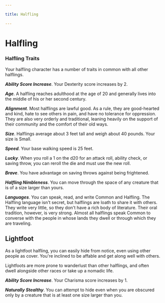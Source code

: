 --- 
title: Halfling 
---
# Halfling

### Halfling Traits

Your halfling character has a number of traits in common with all other halflings.

***Ability Score Increase***. Your Dexterity score increases by 2.

***Age***. A halfling reaches adulthood at the age of 20 and generally lives into the middle of his or her second century.

***Alignment***. Most halflings are lawful good. As a rule, they are good-hearted and kind, hate to see others in pain, and have no tolerance for oppression. They are also very orderly and traditional, leaning heavily on the support of their community and the comfort of their old ways.

***Size***. Halflings average about 3 feet tall and weigh about 40 pounds. Your size is Small.

***Speed***. Your base walking speed is 25 feet.

***Lucky***. When you roll a 1 on the d20 for an attack roll, ability check, or saving throw, you can reroll the die and must use the new roll.

***Brave***. You have advantage on saving throws against being frightened.

***Halfling Nimbleness***. You can move through the space of any creature that is of a size larger than yours.

***Languages***. You can speak, read, and write Common and Halfling. The Halfling language isn't secret, but halflings are loath to share it with others. They write very little, so they don't have a rich body of literature. Their oral tradition, however, is very strong. Almost all halflings speak Common to converse with the people in whose lands they dwell or through which they are traveling.

## Lightfoot

As a lightfoot halfling, you can easily hide from notice, even using other people as cover. You're inclined to be affable and get along well with others.

Lightfoots are more prone to wanderlust than other halflings, and often dwell alongside other races or take up a nomadic life.

***Ability Score Increase***. Your Charisma score increases by 1.

***Naturally Stealthy***. You can attempt to hide even when you are obscured only by a creature that is at least one size larger than you.

